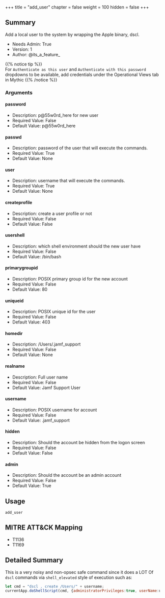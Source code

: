 +++
title = "add_user"
chapter = false
weight = 100
hidden = false
+++

## Summary

Add a local user to the system by wrapping the Apple binary, dscl. 
- Needs Admin: True  
- Version: 1  
- Author: @its_a_feature_  


{{% notice tip %}}   
For `Authenticate as this user` and `Authenticate with this password` dropdowns to be available, add credentials under the Operational Views tab in Mythic
{{% /notice %}}  


### Arguments

#### password

- Description: p@55w0rd_here for new user  
- Required Value: False  
- Default Value: p@55w0rd_here  

#### passwd

- Description: password of the user that will execute the commands.  
- Required Value: True  
- Default Value: None  

#### user

- Description: username that will execute the commands.  
- Required Value: True  
- Default Value: None  

#### createprofile

- Description: create a user profile or not  
- Required Value: False  
- Default Value: False  

#### usershell

- Description: which shell environment should the new user have  
- Required Value: False  
- Default Value: /bin/bash  

#### primarygroupid

- Description: POSIX primary group id for the new account  
- Required Value: False  
- Default Value: 80  

#### uniqueid

- Description: POSIX unique id for the user  
- Required Value: False  
- Default Value: 403  

#### homedir

- Description: /Users/.jamf_support  
- Required Value: False  
- Default Value: None  

#### realname

- Description: Full user name  
- Required Value: False  
- Default Value: Jamf Support User  

#### username

- Description: POSIX username for account  
- Required Value: False  
- Default Value: .jamf_support  

#### hidden

- Description: Should the account be hidden from the logon screen  
- Required Value: False  
- Default Value: False  

#### admin

- Description: Should the account be an admin account  
- Required Value: False  
- Default Value: True  

## Usage

```
add_user
```

## MITRE ATT&CK Mapping

- T1136  
- T1169  
## Detailed Summary

This is a very noisy and non-opsec safe command since it does a LOT Of `dscl` commands via `shell_elevated` style of execution such as:
```JavaScript
let cmd = "dscl . create /Users/" + username;
currentApp.doShellScript(cmd, {administratorPrivileges:true, userName:user, password:passwd});
```

